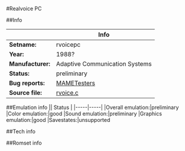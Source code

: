#Realvoice PC

##Info

||Info|
|-----|-----|
|**Setname:**|rvoicepc
|**Year:**|1988?
|**Manufacturer:**|Adaptive Communication Systems
|**Status:**|preliminary
|**Bug reports:**|[MAMETesters](http://mametesters.org/view_all_set.php?type=1&temporary=y&search=rvoice.c)
|**Source file:**|[rvoice.c](https://github.com/mamedev/mame/blob/master/src/mess/drivers/rvoice.c)

##Emulation info
|| Status |
|-----|-----|
|Overall emulation:|preliminary
|Color emulation:|good
|Sound emulation:|preliminary
|Graphics emulation:|good
|Savestates:|unsupported

##Tech info

##Romset info

<!--- START OF EDITED COMMENT DO NOT TOUCH TEXT ABOVE-->
